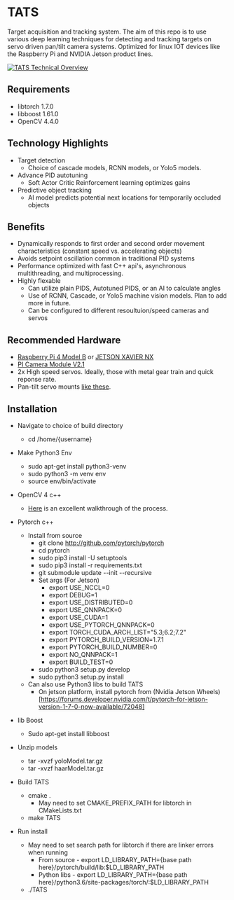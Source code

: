 # TATS
Target acquisition and tracking system. The aim of this repo is to use various deep learning techniques for detecting and tracking targets on servo driven pan/tilt camera systems. Optimized for linux IOT devices like the Raspberry Pi and NVIDIA Jetson product lines.

[![TATS Technical Overview](http://img.youtube.com/vi/5aenaehoWtQ/0.jpg)](http://www.youtube.com/watch?v=5aenaehoWtQ "TATS Technical Overview")

## Requirements
* libtorch 1.7.0
* libboost 1.61.0
* OpenCV 4.4.0

## Technology Highlights
* Target detection 
	* Choice of cascade models, RCNN models, or Yolo5 models.
* Advance PID autotuning 
	* Soft Actor Critic Reinforcement learning optimizes gains
* Predictive object tracking
	* AI model predicts potential next locations for temporarily occluded objects 

## Benefits
* Dynamically responds to first order and second order movement characteristics (constant speed vs. accelerating objects)
* Avoids setpoint oscillation common in traditional PID systems
* Performance optimized with fast C++ api's, asynchronous multithreading, and multiprocessing.
* Highly flexable
	* Can utilize plain PIDS, Autotuned PIDS, or an AI to calculate angles 
	* Use of RCNN, Cascade, or Yolo5 machine vision models. Plan to add more in future.
	* Can be configured to different resoultuion/speed cameras and servos

## Recommended Hardware
* [Raspberry Pi 4 Model B](https://www.raspberrypi.org/products/raspberry-pi-4-model-b/) or [JETSON XAVIER NX](https://www.nvidia.com/en-us/autonomous-machines/embedded-systems/jetson-xavier-nx/)
* [PI Camera Module V2.1](https://www.raspberrypi.org/products/camera-module-v2/)
* 2x High speed servos. Ideally, those with metal gear train and quick reponse rate.
* Pan-tilt servo mounts [like these](https://www.servocity.com/pan-tilt-kits/).

## Installation
* Navigate to choice of build directory
    * cd /home/{username}
* Make Python3 Env
	* sudo apt-get install python3-venv
	* sudo python3 -m venv env
	* source env/bin/activate 
* OpenCV 4 c++
	* [Here](https://cv-tricks.com/installation/opencv-4-1-ubuntu18-04/) is an excellent walkthrough of the process.

* Pytorch c++
	* Install from source
		* git clone http://github.com/pytorch/pytorch
		* cd pytorch
		* sudo pip3 install -U setuptools
		* sudo pip3 install -r requirements.txt
		* git submodule update --init --recursive
		* Set args (For Jetson)
			* export USE_NCCL=0
			* export DEBUG=1
			* export USE_DISTRIBUTED=0      
			* export USE_QNNPACK=0
			* export USE_CUDA=1
			* export USE_PYTORCH_QNNPACK=0
			* export TORCH_CUDA_ARCH_LIST="5.3;6.2;7.2"
			* export PYTORCH_BUILD_VERSION=1.7.1
			* export PYTORCH_BUILD_NUMBER=0
			* export NO_QNNPACK=1
			* export BUILD_TEST=0
		* sudo python3 setup.py develop
        * sudo python3 setup.py install
	* Can also use Python3 libs to build TATS
		* On jetson platform, install pytorch from (Nvidia Jetson Wheels)[https://forums.developer.nvidia.com/t/pytorch-for-jetson-version-1-7-0-now-available/72048]

* lib Boost
	* Sudo apt-get install libboost

* Unzip models
	* tar -xvzf yoloModel.tar.gz
	* tar -xvzf haarModel.tar.gz

* Build TATS
	* cmake . 
		* May need to set CMAKE_PREFIX_PATH for libtorch in CMakeLists.txt
    * make TATS
    
* Run install
    * May need to set search path for libtorch if there are linker errors when running
		* From source - export LD_LIBRARY_PATH={base path here}/pytorch/build/lib:$LD_LIBRARY_PATH 
		* Python libs - export LD_LIBRARY_PATH={base path here}/python3.6/site-packages/torch/:$LD_LIBRARY_PATH 
    * ./TATS